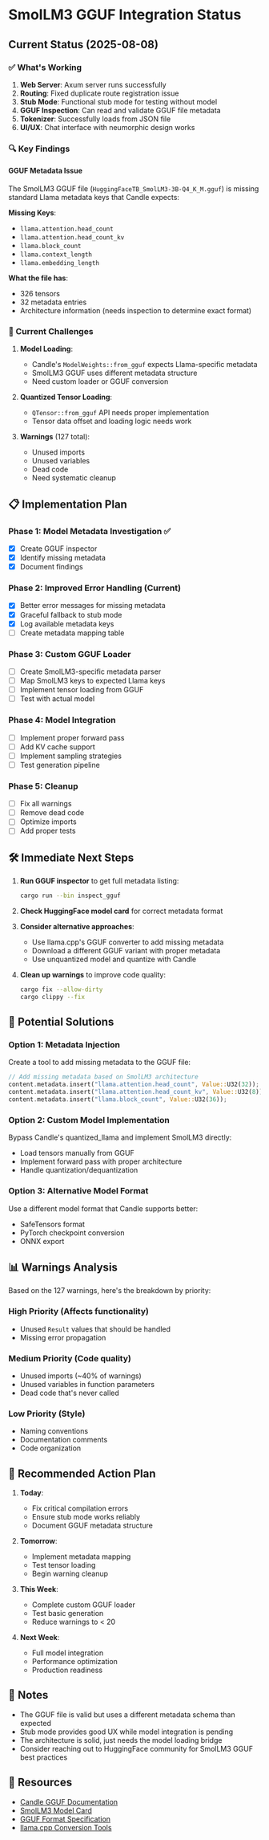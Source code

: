 # SmolLM3 GGUF Integration Status

## Current Status (2025-08-08)

### ✅ What's Working
1. **Web Server**: Axum server runs successfully
2. **Routing**: Fixed duplicate route registration issue
3. **Stub Mode**: Functional stub mode for testing without model
4. **GGUF Inspection**: Can read and validate GGUF file metadata
5. **Tokenizer**: Successfully loads from JSON file
6. **UI/UX**: Chat interface with neumorphic design works

### 🔍 Key Findings

#### GGUF Metadata Issue
The SmolLM3 GGUF file (`HuggingFaceTB_SmolLM3-3B-Q4_K_M.gguf`) is missing standard Llama metadata keys that Candle expects:

**Missing Keys**:
- `llama.attention.head_count`
- `llama.attention.head_count_kv`
- `llama.block_count`
- `llama.context_length`
- `llama.embedding_length`

**What the file has**:
- 326 tensors
- 32 metadata entries
- Architecture information (needs inspection to determine exact format)

### 🚧 Current Challenges

1. **Model Loading**: 
   - Candle's `ModelWeights::from_gguf` expects Llama-specific metadata
   - SmolLM3 GGUF uses different metadata structure
   - Need custom loader or GGUF conversion

2. **Quantized Tensor Loading**:
   - `QTensor::from_gguf` API needs proper implementation
   - Tensor data offset and loading logic needs work

3. **Warnings** (127 total):
   - Unused imports
   - Unused variables
   - Dead code
   - Need systematic cleanup

## 📋 Implementation Plan

### Phase 1: Model Metadata Investigation ✅
- [x] Create GGUF inspector
- [x] Identify missing metadata
- [x] Document findings

### Phase 2: Improved Error Handling (Current)
- [x] Better error messages for missing metadata
- [x] Graceful fallback to stub mode
- [x] Log available metadata keys
- [ ] Create metadata mapping table

### Phase 3: Custom GGUF Loader
- [ ] Create SmolLM3-specific metadata parser
- [ ] Map SmolLM3 keys to expected Llama keys
- [ ] Implement tensor loading from GGUF
- [ ] Test with actual model

### Phase 4: Model Integration
- [ ] Implement proper forward pass
- [ ] Add KV cache support
- [ ] Implement sampling strategies
- [ ] Test generation pipeline

### Phase 5: Cleanup
- [ ] Fix all warnings
- [ ] Remove dead code
- [ ] Optimize imports
- [ ] Add proper tests

## 🛠️ Immediate Next Steps

1. **Run GGUF inspector** to get full metadata listing:
   ```bash
   cargo run --bin inspect_gguf
   ```

2. **Check HuggingFace model card** for correct metadata format

3. **Consider alternative approaches**:
   - Use llama.cpp's GGUF converter to add missing metadata
   - Download a different GGUF variant with proper metadata
   - Use unquantized model and quantize with Candle

4. **Clean up warnings** to improve code quality:
   ```bash
   cargo fix --allow-dirty
   cargo clippy --fix
   ```

## 🔧 Potential Solutions

### Option 1: Metadata Injection
Create a tool to add missing metadata to the GGUF file:
```rust
// Add missing metadata based on SmolLM3 architecture
content.metadata.insert("llama.attention.head_count", Value::U32(32));
content.metadata.insert("llama.attention.head_count_kv", Value::U32(8));
content.metadata.insert("llama.block_count", Value::U32(36));
```

### Option 2: Custom Model Implementation
Bypass Candle's quantized_llama and implement SmolLM3 directly:
- Load tensors manually from GGUF
- Implement forward pass with proper architecture
- Handle quantization/dequantization

### Option 3: Alternative Model Format
Use a different model format that Candle supports better:
- SafeTensors format
- PyTorch checkpoint conversion
- ONNX export

## 📊 Warnings Analysis

Based on the 127 warnings, here's the breakdown by priority:

### High Priority (Affects functionality)
- Unused `Result` values that should be handled
- Missing error propagation

### Medium Priority (Code quality)
- Unused imports (~40% of warnings)
- Unused variables in function parameters
- Dead code that's never called

### Low Priority (Style)
- Naming conventions
- Documentation comments
- Code organization

## 🎯 Recommended Action Plan

1. **Today**: 
   - Fix critical compilation errors
   - Ensure stub mode works reliably
   - Document GGUF metadata structure

2. **Tomorrow**:
   - Implement metadata mapping
   - Test tensor loading
   - Begin warning cleanup

3. **This Week**:
   - Complete custom GGUF loader
   - Test basic generation
   - Reduce warnings to < 20

4. **Next Week**:
   - Full model integration
   - Performance optimization
   - Production readiness

## 📝 Notes

- The GGUF file is valid but uses a different metadata schema than expected
- Stub mode provides good UX while model integration is pending
- The architecture is solid, just needs the model loading bridge
- Consider reaching out to HuggingFace community for SmolLM3 GGUF best practices

## 🔗 Resources

- [Candle GGUF Documentation](https://github.com/huggingface/candle/tree/main/candle-core/src/quantized)
- [SmolLM3 Model Card](https://huggingface.co/HuggingFaceTB/SmolLM3-3B)
- [GGUF Format Specification](https://github.com/ggerganov/ggml/blob/master/docs/gguf.md)
- [llama.cpp Conversion Tools](https://github.com/ggerganov/llama.cpp/tree/master/convert)
